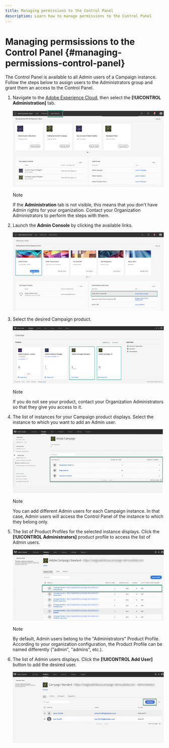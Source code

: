 ```yaml
---
title: Managing permissions to the Control Panel
description: Learn how to manage permissions to the Control Panel
---
```


# Managing permsissions to the Control Panel {#managing-permissions-control-panel}

The Control Panel is available to all Admin users of a Campaign instance. Follow the steps below to assign users to the Administrators group and grant them an access to the Control Panel.

1. Navigate to the [Adobe Experience Cloud](https://amc.experiencecloud.adobe.com/exc-content/login.html), then select the **[!UICONTROL Administration]** tab.

    ![](assets/control_panel_add_user1.png)

    >[!NOTE]
    >
    >If the <b>Administration</b> tab is not visible, this means that you don't have Admin rights for your organization. Contact your Organization Administrators to perform the steps with them.

1. Launch the **Admin Console** by clicking the available links.

    ![](assets/control_panel_admin1.png)

1. Select the desired Campaign product.

    ![](assets/control_panel_add_user3.png)

    >[!NOTE]
    >
    >If you do not see your product, contact your Organization Administrators so that they give you access to it.

1. The list of instances for your Campaign product displays. Select the instance to which you want to add an Admin user.

    ![](assets/control_panel_add_user4.png)

    >[!NOTE]
    >
    >You can add different Admin users for each Campaign instance. In that case, Admin users will access the Control Panel of the instance to which they belong only.

1. The list of Product Profiles for the selected instance displays. Click the **[!UICONTROL Administrators]** product profile to access the list of Admin users.

    ![](assets/control_panel_add_user_5.png)

    >[!NOTE]
    >
    >By default, Admin users belong to the "Administrators" Product Profile. According to your organization configuration, the Product Profile can be named differently ("admin", "admins", etc.).

1. The list of Admin users displays. Click the **[!UICONTROL Add User]** button to add the desired user.

    ![](assets/control_panel_add_user_6.png)
